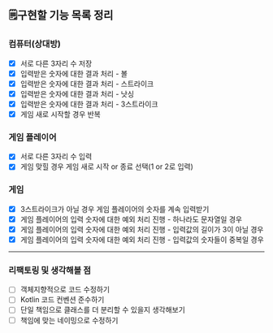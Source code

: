 ## 🗒️구현할 기능 목록 정리

### 컴퓨터(상대방)
- [X] 서로 다른 3자리 수 저장
- [X] 입력받은 숫자에 대한 결과 처리 - 볼
- [X] 입력받은 숫자에 대한 결과 처리 - 스트라이크
- [X] 입력받은 숫자에 대한 결과 처리 - 낫싱
- [X] 입력받은 숫자에 대한 결과 처리 - 3스트라이크
- [X] 게임 새로 시작할 경우 반복

### 게임 플레이어
- [X] 서로 다른 3자리 수 입력
- [X] 게임 맞힐 경우 게임 새로 시작 or 종료 선택(1 or 2로 입력)

### 게임
- [X] 3스트라이크가 아닐 경우 게임 플레이어의 숫자를 계속 입력받기
- [X] 게임 플레이어의 입력 숫자에 대한 예외 처리 진행 - 하나라도 문자열일 경우
- [X] 게임 플레이어의 입력 숫자에 대한 예외 처리 진행 - 입력값의 길이가 3이 아닐 경우
- [X] 게임 플레이어의 입력 숫자에 대한 예외 처리 진행 - 입력값의 숫자들이 중복일 경우
---

### 리팩토링 및 생각해볼 점
- [ ] 객체지향적으로 코드 수정하기
- [ ] Kotlin 코드 컨벤션 준수하기
- [ ] 단일 책임으로 클래스를 더 분리할 수 있을지 생각해보기
- [ ] 책임에 맞는 네이밍으로 수정하기